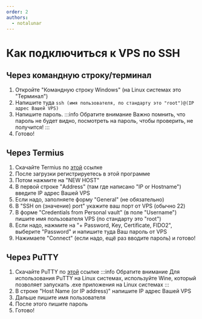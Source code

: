 ```yaml
---
order: 2
authors:
  - notalunar
---
```

# Как подключиться к VPS по SSH

## Через командную строку/терминал

1. Откройте "Командную строку Windows" (на Linux системах это "Терминал")
2. Напишите туда `ssh (имя пользователя, по стандарту это "root")@(IP адрес Вашей VPS)`
3. Напишите пароль.
:::info Обратите внимание
Важно помнить, что пароль не будет видно, посмотреть на пароль, чтобы проверить, не получится!
:::
4. Готово!

## Через Termius

1. Скачайте Termius по [этой](https://termius.com/download/) ссылке
2. После загрузки регистрируетесь в этой программе
3. Потом нажмите на "NEW HOST"
4. В первой строке "Address" (там где написано "IP or Hostname") введите IP адрес Вашей VPS
5. Если надо, заполняете форму "General" (не обязательно)
6. В "SSH on (значение) port" укажите ваш порт от VPS (обычно 22)
7. В форме "Credentials from Personal vault" (в поле "Username") пишите имя пользователя VPS (по стандарту это "root")
8. Если надо, нажмите на "+ Password, Key, Certificate, FIDO2", выберите "Password" и напишите туда Ваш пароль от VPS
9. Нажимаете "Connect" (если надо, ещё раз вводите пароль) и готово!

## Через PuTTY

1. Скачайте PuTTY по [этой](https://www.chiark.greenend.org.uk/~sgtatham/putty/latest.html) ссылке
:::info Обратите внимание
Для использования PuTTY на Linux системах, используйте Wine, который позволяет запускать .exe приложения на Linux системах
:::
2. В строке "Host Name (or IP address)" напишите IP адрес Вашей VPS
3. Дальше пишите имя пользователя
4. После этого пишите пароль
5. Готово!
